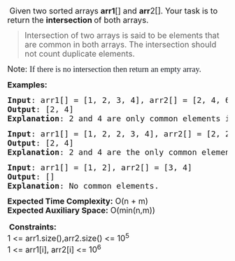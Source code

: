 <div class="problems_problem_content__Xm_eO"><p><span style="font-size: 18px;">&nbsp;Given two sorted arrays <strong>arr1</strong>[] and <strong>arr</strong>2[]. Your task is to return the <strong>intersection </strong>of both arrays.</span></p>
<blockquote>
<p><span style="font-size: 18px;">Intersection of two arrays is said to be elements that are common in both arrays.&nbsp;</span><span style="font-size: 18px;">The intersection should not count duplicate elements.</span></p>
</blockquote>
<p><span style="font-size: 18px;">Note</span><span style="font-size: 18px;">:</span><span style="font-size: 18px;">&nbsp;</span><span style="color: #1e2229; font-family: Nunito; font-size: 14pt; background-color: #ffffff;">If there is no intersection then return an empty array.</span></p>
<p><span style="font-size: 18px;"><strong>Examples</strong></span><strong style="font-size: 18px;">:</strong></p>
<pre><span style="font-size: 18px;"><strong>Input</strong>: arr1[] = [1, 2, 3, 4], arr2[] = [2, 4, 6, 7, 8]
<strong>Output</strong>: [2, 4]
<strong>Explanation</strong>: 2 and 4 are only common elements in both the arrays.</span></pre>
<pre><span style="font-size: 18px;"><strong>Input</strong>: arr1[] = [1, 2, 2, 3, 4], arr2[] = [2, 2, 4, 6, 7, 8]
<strong>Output</strong>: [2, 4]
<strong>Explanation</strong>: 2 and 4 are the only common elements.</span></pre>
<pre><span style="font-size: 18px;"><strong>Input</strong>: arr1[] = [1, 2], arr2[] = [3, 4]
<strong>Output</strong>: []
<strong>Explanation</strong>: No common elements.</span></pre>
<p><span style="font-size: 18px;"><strong>Expected Time Complexity:</strong> O(n + m)<br><strong>Expected Auxiliary Space:</strong> O(min(n,m))</span><br><br>&nbsp;<span style="font-size: 18px;"><strong>Constraints:</strong><br>1 &lt;= arr1.size(),arr2.size() &lt;= 10<sup>5</sup><br>1 &lt;= arr1[i], arr2[i] &lt;= 10<sup>6</sup></span></p></div>
